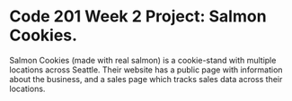 # Code 201 Week 2 Project: Salmon Cookies. 

Salmon Cookies (made with real salmon) is a cookie-stand with multiple locations across Seattle. Their website has a public page with information about the business, and a sales page which tracks sales data across their locations.
